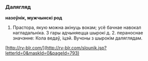 ### Далягляд
**назоўнік, мужчынскі род**

1. Прастора, якую можна акінуць вокам; усё бачнае навокал нагладальніка. З гары адчыняецца шырокі д. 2. пераноснае значэнне: Кола ведаў, іцэй. Вучоны з шырокім даляглядам.

<a rel="author">[http://rv-blr.com/](http://rv-blr.com/slounik.jsp?letterId=0&maskId=0&pageId=793)</a>
